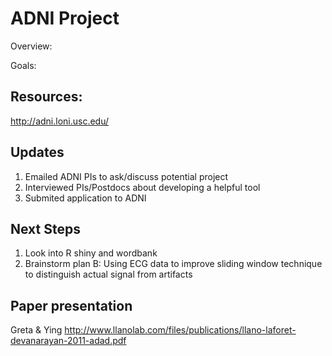 # ADNI Project

Overview:

Goals:  

## Resources:

http://adni.loni.usc.edu/

## Updates
1. Emailed ADNI PIs to ask/discuss potential project
2. Interviewed PIs/Postdocs about developing a helpful tool
3. Submited application to ADNI

## Next Steps
1. Look into R shiny and wordbank 
2. Brainstorm plan B: Using ECG data to improve sliding window technique to distinguish actual signal from artifacts 

## Paper presentation
Greta & Ying
  http://www.llanolab.com/files/publications/llano-laforet-devanarayan-2011-adad.pdf


